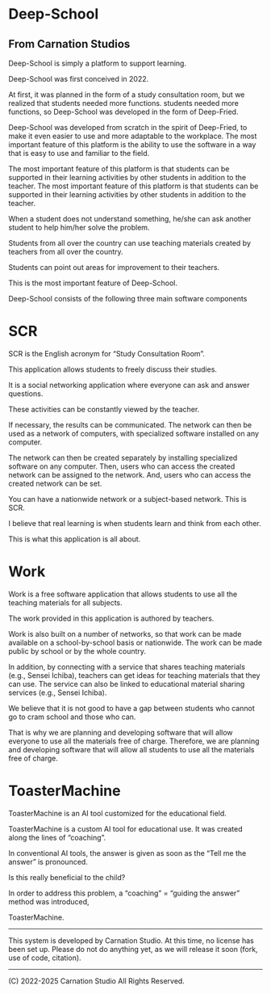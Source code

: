 # Deep-School
## From Carnation Studios

Deep-School is simply a platform to support learning.

Deep-School was first conceived in 2022.

At first, it was planned in the form of a study consultation room, but we realized that students needed more functions.
students needed more functions, so Deep-School was developed in the form of Deep-Fried.

Deep-School was developed from scratch in the spirit of Deep-Fried, to make it even easier to use and more adaptable to the workplace.
The most important feature of this platform is the ability to use the software in a way that is easy to use and familiar to the field.

The most important feature of this platform is that students can be supported in their learning activities by other students in addition to the teacher.
The most important feature of this platform is that students can be supported in their learning activities by other students in addition to the teacher.

When a student does not understand something, he/she can ask another student to help him/her solve the problem.

Students from all over the country can use teaching materials created by teachers from all over the country.

Students can point out areas for improvement to their teachers.

This is the most important feature of Deep-School.

Deep-School consists of the following three main software components

# SCR

SCR is the English acronym for “Study Consultation Room”.

This application allows students to freely discuss their studies.

It is a social networking application where everyone can ask and answer questions.

These activities can be constantly viewed by the teacher.

If necessary, the results can be communicated. The network can then be used as a network of computers, with specialized software installed on any computer.

The network can then be created separately by installing specialized software on any computer. Then, users who can access the created network can be assigned to the network.
And, users who can access the created network can be set.

You can have a nationwide network or a subject-based network. This is SCR.

I believe that real learning is when students learn and think from each other.

This is what this application is all about.

# Work

Work is a free software application that allows students to use all the teaching materials for all subjects.

The work provided in this application is authored by teachers.

Work is also built on a number of networks, so that work can be made available on a school-by-school basis or nationwide.
The work can be made public by school or by the whole country.

In addition, by connecting with a service that shares teaching materials (e.g., Sensei Ichiba), teachers can get ideas for teaching materials that they can use.
The service can also be linked to educational material sharing services (e.g., Sensei Ichiba).

We believe that it is not good to have a gap between students who cannot go to cram school and those who can.

That is why we are planning and developing software that will allow everyone to use all the materials free of charge.
Therefore, we are planning and developing software that will allow all students to use all the materials free of charge.

# ToasterMachine

ToasterMachine is an AI tool customized for the educational field.

ToasterMachine is a custom AI tool for educational use. It was created along the lines of “coaching”.

In conventional AI tools, the answer is given as soon as the “Tell me the answer” is pronounced.

Is this really beneficial to the child?

In order to address this problem, a “coaching” = “guiding the answer” method was introduced,

ToasterMachine.

__________________________________

This system is developed by Carnation Studio.
At this time, no license has been set up.
Please do not do anything yet, as we will release it soon (fork, use of code, citation).

___________________________________

(C) 2022-2025 Carnation Studio All Rights Reserved.